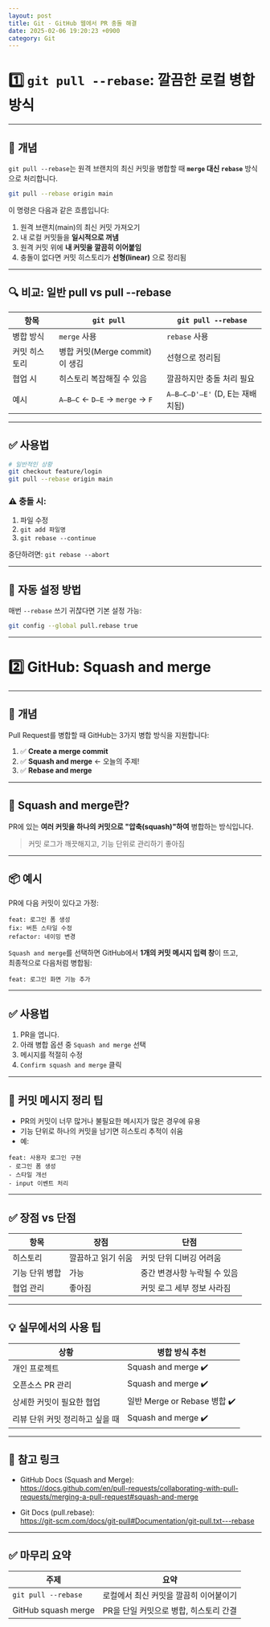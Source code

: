 ```yaml
---
layout: post
title: Git - GitHub 웹에서 PR 충돌 해결
date: 2025-02-06 19:20:23 +0900
category: Git
---
```

# 1️⃣ `git pull --rebase`: 깔끔한 로컬 병합 방식

---

## 🧠 개념

`git pull --rebase`는 원격 브랜치의 최신 커밋을 병합할 때 **`merge` 대신 `rebase`** 방식으로 처리합니다.

```bash
git pull --rebase origin main
```

이 명령은 다음과 같은 흐름입니다:

1. 원격 브랜치(main)의 최신 커밋 가져오기
2. 내 로컬 커밋들을 **일시적으로 꺼냄**
3. 원격 커밋 위에 **내 커밋을 깔끔히 이어붙임**
4. 충돌이 없다면 커밋 히스토리가 **선형(linear)** 으로 정리됨

---

## 🔍 비교: 일반 pull vs pull --rebase

| 항목 | `git pull` | `git pull --rebase` |
|------|------------|----------------------|
| 병합 방식 | `merge` 사용 | `rebase` 사용 |
| 커밋 히스토리 | 병합 커밋(Merge commit)이 생김 | 선형으로 정리됨 |
| 협업 시 | 히스토리 복잡해질 수 있음 | 깔끔하지만 충돌 처리 필요 |
| 예시 | `A—B—C` ← `D—E` → `merge` → `F` | `A—B—C—D'—E'` (D, E는 재배치됨)

---

## ✅ 사용법

```bash
# 일반적인 상황
git checkout feature/login
git pull --rebase origin main
```

### ⚠️ 충돌 시:

1. 파일 수정
2. `git add 파일명`
3. `git rebase --continue`

중단하려면: `git rebase --abort`

---

## 📎 자동 설정 방법

매번 `--rebase` 쓰기 귀찮다면 기본 설정 가능:

```bash
git config --global pull.rebase true
```

---

# 2️⃣ GitHub: Squash and merge

---

## 🧠 개념

Pull Request를 병합할 때 GitHub는 3가지 병합 방식을 지원합니다:

1. ✅ **Create a merge commit**
2. ✅ **Squash and merge** ← 오늘의 주제!
3. ✅ **Rebase and merge**

---

## 🍡 Squash and merge란?

PR에 있는 **여러 커밋을 하나의 커밋으로 "압축(squash)"하여** 병합하는 방식입니다.

> 커밋 로그가 깨끗해지고, 기능 단위로 관리하기 좋아짐

---

## 📦 예시

PR에 다음 커밋이 있다고 가정:

```
feat: 로그인 폼 생성
fix: 버튼 스타일 수정
refactor: 네이밍 변경
```

`Squash and merge`를 선택하면 GitHub에서 **1개의 커밋 메시지 입력 창**이 뜨고,  
최종적으로 다음처럼 병합됨:

```
feat: 로그인 화면 기능 추가
```

---

## ✅ 사용법

1. PR을 엽니다.
2. 아래 병합 옵션 중 `Squash and merge` 선택
3. 메시지를 적절히 수정
4. `Confirm squash and merge` 클릭

---

## 🧹 커밋 메시지 정리 팁

- PR의 커밋이 너무 많거나 불필요한 메시지가 많은 경우에 유용
- 기능 단위로 하나의 커밋을 남기면 히스토리 추적이 쉬움
- 예:

```text
feat: 사용자 로그인 구현
- 로그인 폼 생성
- 스타일 개선
- input 이벤트 처리
```

---

## ✅ 장점 vs 단점

| 항목 | 장점 | 단점 |
|------|------|------|
| 히스토리 | 깔끔하고 읽기 쉬움 | 커밋 단위 디버깅 어려움 |
| 기능 단위 병합 | 가능 | 중간 변경사항 누락될 수 있음 |
| 협업 관리 | 좋아짐 | 커밋 로그 세부 정보 사라짐 |

---

## 💡 실무에서의 사용 팁

| 상황 | 병합 방식 추천 |
|------|----------------|
| 개인 프로젝트 | Squash and merge ✔️ |
| 오픈소스 PR 관리 | Squash and merge ✔️ |
| 상세한 커밋이 필요한 협업 | 일반 Merge or Rebase 병합 ✔️ |
| 리뷰 단위 커밋 정리하고 싶을 때 | Squash and merge ✔️ |

---

## 🔗 참고 링크

- GitHub Docs (Squash and Merge):  
  https://docs.github.com/en/pull-requests/collaborating-with-pull-requests/merging-a-pull-request#squash-and-merge

- Git Docs (pull.rebase):  
  https://git-scm.com/docs/git-pull#Documentation/git-pull.txt---rebase
  
---

## ✅ 마무리 요약

| 주제 | 요약 |
|------|------|
| `git pull --rebase` | 로컬에서 최신 커밋을 깔끔히 이어붙이기 |
| GitHub squash merge | PR을 단일 커밋으로 병합, 히스토리 간결 |